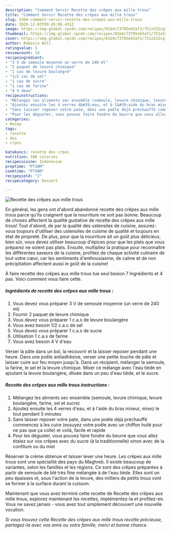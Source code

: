 ```yaml
---
description: "Comment Servir Recette des crêpes aux mille trous"
title: "Comment Servir Recette des crêpes aux mille trous"
slug: 5304-comment-servir-recette-des-crepes-aux-mille-trous
date: 2020-12-03T09:45:09.431Z
image: https://img-global.cpcdn.com/recipes/81b4c73785eb5af1/751x532cq70/recette-des-crepes-aux-mille-trous-photo-principale-de-la-recette.jpg
thumbnail: https://img-global.cpcdn.com/recipes/81b4c73785eb5af1/751x532cq70/recette-des-crepes-aux-mille-trous-photo-principale-de-la-recette.jpg
cover: https://img-global.cpcdn.com/recipes/81b4c73785eb5af1/751x532cq70/recette-des-crepes-aux-mille-trous-photo-principale-de-la-recette.jpg
author: Rebecca Bell
ratingvalue: 5
reviewcount: 14
recipeingredient:
- "3 V de semoule moyenne un verre de 240 ml"
- "2 paquet de levure chimique"
- "1 cas de levure boulangre"
- "1/2 cac de sel"
- "1 cas de sucre"
- "1 cas de farine"
- "4 V deau"
recipeinstructions:
- "Mélangez les aliments sec ensemble (semoule, levure chimique, levure boulangère, farine, sel et sucre)"
- "Ajoutez ensuite les 4 verres d&#39;eau, et à l&#39;aide du bras mixeur, mixez le tout pendant 5 minutes"
- "Sans laisser reposer votre pate, dans une poêle déjà préchauffé commencez à les cuire (essuyez votre poêle avec un chiffon huilé pour ne pas que ça colle) et voilà, facile et rapide"
- "Pour les déguster, vous pouvez faire fondre du beurre que vous allez étalez sur vos crêpes avec du sucre (à la traditionnelle) sinon avec de la confiture ou du miel"
categories:
- Resep
tags:
- recette
- des
- crpes

katakunci: recette des crpes 
nutrition: 100 calories
recipecuisine: Indonesian
preptime: "PT10M"
cooktime: "PT48M"
recipeyield: "2"
recipecategory: Dessert

---
```



![Recette des crêpes aux mille trous](https://img-global.cpcdn.com/recipes/81b4c73785eb5af1/751x532cq70/recette-des-crepes-aux-mille-trous-photo-principale-de-la-recette.jpg)

En général, les gens ont d'abord abandonné recette des crêpes aux mille trous parce qu'ils craignent que la nourriture ne soit pas bonne. Beaucoup de choses affectent la qualité gustative de recette des crêpes aux mille trous! Tout d'abord, de par la qualité des ustensiles de cuisine, assurez-vous toujours d'utiliser des ustensiles de cuisine de qualité et toujours en état de propreté. De plus, pour que la nourriture ait un goût plus délicieux, bien sûr, vous devez utiliser beaucoup d'épices pour que les plats que vous préparez ne soient pas plats. Ensuite, multipliez la pratique pour reconnaître les différentes saveurs de la cuisine, profitez de chaque activité culinaire de tout votre cœur, car les sentiments d'enthousiasme, de calme et de non précipitation affectent aussi le goût de la cuisine!

<!--inarticleads1-->

À faire recette des crêpes aux mille trous tue seul besion 7 Ingrédients et 4 pas. Voici comment vous faire cette.

##### Ingrédients de recette des crêpes aux mille trous :

1. Vous devez vous préparer 3 V de semoule moyenne (un verre de 240 ml)
1. Fournir 2 paquet de levure chimique
1. Vous devez vous préparer 1 c.a.s de levure boulangère
1. Vous avez besoin 1/2 c.a.c de sel
1. Vous devez vous préparer 1 c.a.s de sucre
1. Utilisation 1 c.a.s de farine
1. Vous avez besoin 4 V d&#39;eau


Verser la pâte dans un bol, la recouvrir et la laisser reposer pendant une heure. Dans une poêle antiadhésive, verser une petite louche de pâte et laisser cuire sur feu moyen jusqu&#39;à. Dans un récipient, mélanger la semoule, la farine, le sel et la levure chimique. Mixer ce mélange avec l&#39;eau tiède en ajoutant la levure boulangère, diluée dans un peu d&#39;eau tiède, et le sucre. 

<!--inarticleads2-->

##### Recette des crêpes aux mille trous instructions :

1. Mélangez les aliments sec ensemble (semoule, levure chimique, levure boulangère, farine, sel et sucre)
1. Ajoutez ensuite les 4 verres d&#39;eau, et à l&#39;aide du bras mixeur, mixez le tout pendant 5 minutes
1. Sans laisser reposer votre pate, dans une poêle déjà préchauffé commencez à les cuire (essuyez votre poêle avec un chiffon huilé pour ne pas que ça colle) et voilà, facile et rapide
1. Pour les déguster, vous pouvez faire fondre du beurre que vous allez étalez sur vos crêpes avec du sucre (à la traditionnelle) sinon avec de la confiture ou du miel


Réserver la crème obtenue et laisser lever une heure. Les crêpes aux mille trous sont une spécialité des pays du Maghreb. Il existe beaucoup de variantes, selon les familles et les régions. Ce sont des crêpes préparées à partir de semoule de blé très fine mélangée à de l&#39;eau tiède. Elles sont un peu épaisses et, sous l&#39;action de la levure, des milliers de petits trous vont se former à la surface durant la cuisson. 

<!--inarticleads1-->

<p>
Maintenant que vous avez terminé cette recette de Recette des crêpes aux mille trous, explorez maintenant les recettes, implémentez-la et profitez-en. Vous ne savez jamais - vous avez tout simplement découvert une nouvelle vocation.
</p>

<p>
<i>Si vous trouvez cette Recette des crêpes aux mille trous recette précieuse, partagez-la avec vos amis ou votre famille, merci et bonne chance.</i>
</p>
